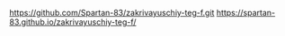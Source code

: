 https://github.com/Spartan-83/zakrivayuschiy-teg-f.git
https://spartan-83.github.io/zakrivayuschiy-teg-f/